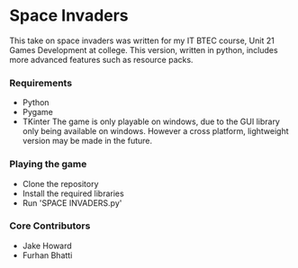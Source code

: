 # Space Invaders #

This take on space invaders was written for my IT BTEC course, Unit 21 Games Development at college. This version, written in python, includes more advanced features such as resource packs. 

### Requirements ###

* Python
* Pygame
* TKinter
The game is only playable on windows, due to the GUI library only being available on windows. However a cross platform, lightweight version may be made in the future.

### Playing the game ###

* Clone the repository
* Install the required libraries
* Run 'SPACE INVADERS.py'

### Core Contributors ###

* Jake Howard
* Furhan Bhatti